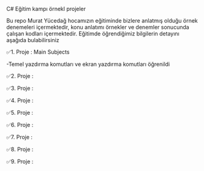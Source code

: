 C# Eğitim kampı örnekl projeler 

Bu repo Murat Yücedağ hocamızın eğitiminde bizlere anlatmış olduğu örnek denemeleri içermektedir, konu anlatımı örnekler ve denemler sonucunda çalışan kodları içermektedir.
Eğitimde öğrendiğimiz bilgilerin detayını aşağıda bulabilirsiniz

 ✅1. Proje : Main Subjects

 -Temel yazdırma komutları ve ekran yazdırma komutları öğrenildi 

 ✅2. Proje : 
 
 ✅3. Proje : 
  
 ✅4. Proje : 
  
 ✅5. Proje : 
 
 ✅6. Proje : 
 
 ✅7. Proje : 
 
 ✅8. Proje : 
 
 ✅9. Proje : 
        
